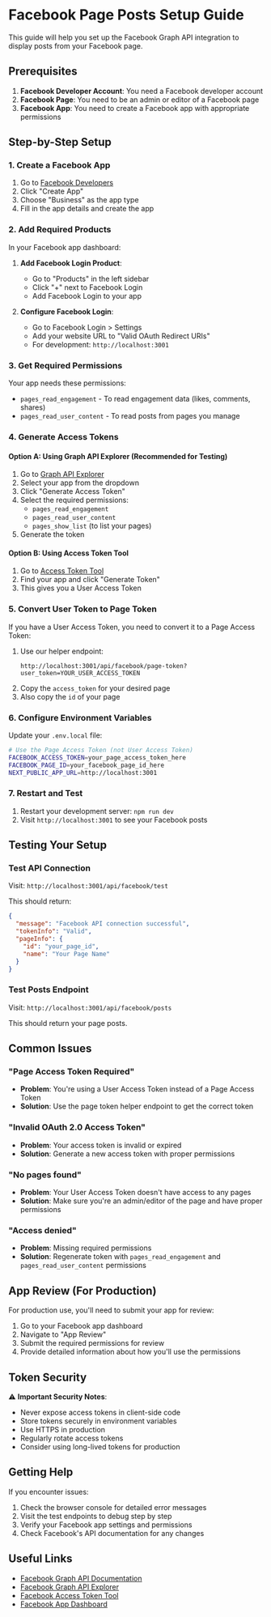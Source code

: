 # Facebook Page Posts Setup Guide

This guide will help you set up the Facebook Graph API integration to display posts from your Facebook page.

## Prerequisites

1. **Facebook Developer Account**: You need a Facebook developer account
2. **Facebook Page**: You need to be an admin or editor of a Facebook page
3. **Facebook App**: You need to create a Facebook app with appropriate permissions

## Step-by-Step Setup

### 1. Create a Facebook App

1. Go to [Facebook Developers](https://developers.facebook.com/)
2. Click "Create App"
3. Choose "Business" as the app type
4. Fill in the app details and create the app

### 2. Add Required Products

In your Facebook app dashboard:

1. **Add Facebook Login Product**:
   - Go to "Products" in the left sidebar
   - Click "+" next to Facebook Login
   - Add Facebook Login to your app

2. **Configure Facebook Login**:
   - Go to Facebook Login > Settings
   - Add your website URL to "Valid OAuth Redirect URIs"
   - For development: `http://localhost:3001`

### 3. Get Required Permissions

Your app needs these permissions:
- `pages_read_engagement` - To read engagement data (likes, comments, shares)
- `pages_read_user_content` - To read posts from pages you manage

### 4. Generate Access Tokens

#### Option A: Using Graph API Explorer (Recommended for Testing)

1. Go to [Graph API Explorer](https://developers.facebook.com/tools/explorer/)
2. Select your app from the dropdown
3. Click "Generate Access Token"
4. Select the required permissions:
   - `pages_read_engagement`
   - `pages_read_user_content`
   - `pages_show_list` (to list your pages)
5. Generate the token

#### Option B: Using Access Token Tool

1. Go to [Access Token Tool](https://developers.facebook.com/tools/accesstoken/)
2. Find your app and click "Generate Token"
3. This gives you a User Access Token

### 5. Convert User Token to Page Token

If you have a User Access Token, you need to convert it to a Page Access Token:

1. Use our helper endpoint:
   ```
   http://localhost:3001/api/facebook/page-token?user_token=YOUR_USER_ACCESS_TOKEN
   ```
2. Copy the `access_token` for your desired page
3. Also copy the `id` of your page

### 6. Configure Environment Variables

Update your `.env.local` file:

```bash
# Use the Page Access Token (not User Access Token)
FACEBOOK_ACCESS_TOKEN=your_page_access_token_here
FACEBOOK_PAGE_ID=your_facebook_page_id_here
NEXT_PUBLIC_APP_URL=http://localhost:3001
```

### 7. Restart and Test

1. Restart your development server: `npm run dev`
2. Visit `http://localhost:3001` to see your Facebook posts

## Testing Your Setup

### Test API Connection
Visit: `http://localhost:3001/api/facebook/test`

This should return:
```json
{
  "message": "Facebook API connection successful",
  "tokenInfo": "Valid",
  "pageInfo": {
    "id": "your_page_id",
    "name": "Your Page Name"
  }
}
```

### Test Posts Endpoint
Visit: `http://localhost:3001/api/facebook/posts`

This should return your page posts.

## Common Issues

### "Page Access Token Required"
- **Problem**: You're using a User Access Token instead of a Page Access Token
- **Solution**: Use the page token helper endpoint to get the correct token

### "Invalid OAuth 2.0 Access Token"
- **Problem**: Your access token is invalid or expired
- **Solution**: Generate a new access token with proper permissions

### "No pages found"
- **Problem**: Your User Access Token doesn't have access to any pages
- **Solution**: Make sure you're an admin/editor of the page and have proper permissions

### "Access denied"
- **Problem**: Missing required permissions
- **Solution**: Regenerate token with `pages_read_engagement` and `pages_read_user_content` permissions

## App Review (For Production)

For production use, you'll need to submit your app for review:

1. Go to your Facebook app dashboard
2. Navigate to "App Review"
3. Submit the required permissions for review
4. Provide detailed information about how you'll use the permissions

## Token Security

⚠️ **Important Security Notes**:
- Never expose access tokens in client-side code
- Store tokens securely in environment variables
- Use HTTPS in production
- Regularly rotate access tokens
- Consider using long-lived tokens for production

## Getting Help

If you encounter issues:

1. Check the browser console for detailed error messages
2. Visit the test endpoints to debug step by step
3. Verify your Facebook app settings and permissions
4. Check Facebook's API documentation for any changes

## Useful Links

- [Facebook Graph API Documentation](https://developers.facebook.com/docs/graph-api/)
- [Facebook Graph API Explorer](https://developers.facebook.com/tools/explorer/)
- [Facebook Access Token Tool](https://developers.facebook.com/tools/accesstoken/)
- [Facebook App Dashboard](https://developers.facebook.com/apps/)
